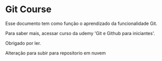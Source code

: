 # Git Course

Esse documento tem como função o aprendizado da funcionalidade Git.

Para saber mais, acessar curso da udemy 'Git e Github para iniciantes'.

Obrigado por ler.

Alteração para subir para repositorio em nuvem
